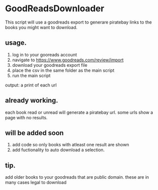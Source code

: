 # GoodReadsDownloader
This script will use a goodreads export to generare piratebay links to the books you might want to download.

## usage.
1. log in to your gooreads account 
2. navigate to https://www.goodreads.com/review/import
3. download your goodreads export file
4. place the csv in the same folder as the main script
5. run the main script

output:
a print of each url

## already working.
each book read or unread will generate a piratebay url. some urls show a page with no results.

## will be added soon
1. add code so only books with atleast one result are shown
2. add fuctionality to auto download a selection.


##  tip.
add older books to your goodreads that are public domain. these are in many cases legal to download



